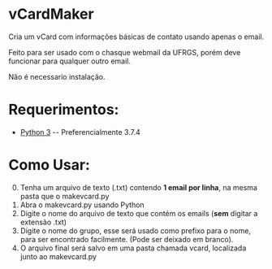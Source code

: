 # vCardMaker
Cria um vCard com informações básicas de contato usando apenas o email.

Feito para ser usado com o chasque webmail da UFRGS, porém deve funcionar para qualquer outro email.

Não é necessario instalação.

# Requerimentos:
- [Python 3](https://www.python.org/downloads/) -- Preferencialmente 3.7.4

# Como Usar:
0. Tenha um arquivo de texto (.txt) contendo **1 email por linha**, na mesma pasta que o makevcard.py
1. Abra o makevcard.py usando Python
2. Digite o nome do arquivo de texto que contém os emails (**sem** digitar a extensão .txt)
3. Digite o nome do grupo, esse será usado como prefixo para o nome, para ser encontrado facilmente. (Pode ser deixado em branco).
4. O arquivo final será salvo em uma pasta chamada vcard, localizada junto ao makevcard.py
